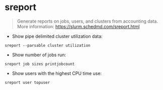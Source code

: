 # sreport

> Generate reports on jobs, users, and clusters from accounting data.
> More information: <https://slurm.schedmd.com/sreport.html>

- Show pipe delimited cluster utilization data:

`sreport --parsable cluster utilization`

- Show number of jobs run:

`sreport job sizes printjobcount`

- Show users with the highest CPU time use:

`sreport user topuser`
